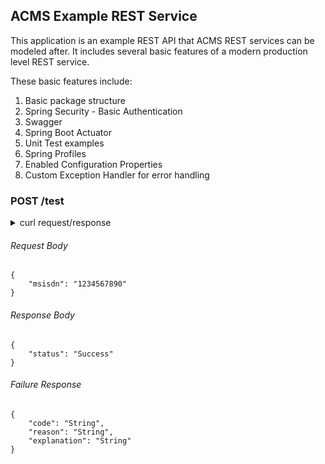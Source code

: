 ACMS Example REST Service
-

This application is an example REST API that ACMS REST services can be modeled after. It includes several basic features of a modern production level REST service.

These basic features include:
1. Basic package structure
2. Spring Security - Basic Authentication
3. Swagger
4. Spring Boot Actuator
5. Unit Test examples
6. Spring Profiles
7. Enabled Configuration Properties
8. Custom Exception Handler for error handling

### POST /test

<details>
    <summary>curl request/response</summary>
    
    ###### Curl Request
    ```
    curl -i -X POST \
      http://localhost:8080/test \
      -H 'Accept: */*' \
      -H 'Accept-Encoding: gzip, deflate' \
      -H 'Authorization: Basic dGVzdDp0ZXN0MTAw' \
      -H 'Connection: keep-alive' \
      -H 'Content-Length: 27' \
      -H 'Content-Type: application/json' \
      -H 'Cookie: JSESSIONID=639473E390EE936177B1C7BEDEFFC42F' \
      -H 'Host: localhost:8080' \
      -H 'User-Agent: PostmanRuntime/7.16.3' \
      -d '{
        "msisdn": "1234567890"
    }'
    ```
    ###### Response
    ```
    HTTP/1.1 200
    X-Content-Type-Options: nosniff
    X-XSS-Protection: 1; mode=block
    Cache-Control: no-cache, no-store, max-age=0, must-revalidate
    Pragma: no-cache
    Expires: 0
    X-Frame-Options: DENY
    Content-Type: application/json;charset=UTF-8
    Transfer-Encoding: chunked
    Date: Sun, 15 Sep 2019 08:11:18 GMT
    
    {"status":"Success"}
    ```
</details>


###### Request Body
```
{
    "msisdn": "1234567890"
}
```

###### Response Body
```
{
    "status": "Success"
}
```

###### Failure Response
```
{
    "code": "String",
    "reason": "String",
    "explanation": "String"
}
```